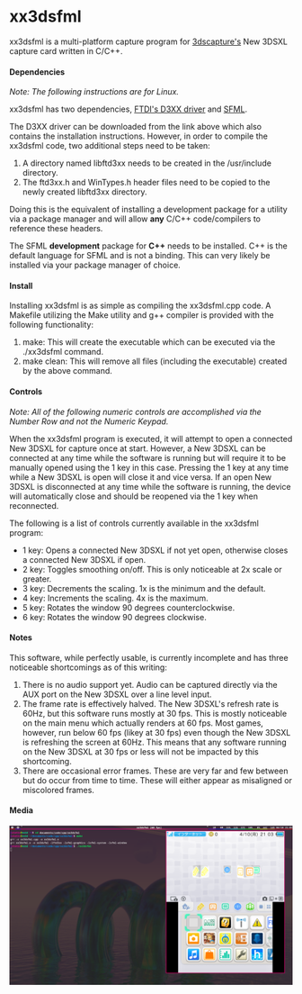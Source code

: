 # **xx3dsfml**

xx3dsfml is a multi-platform capture program for [3dscapture's](https://3dscapture.com/) New 3DSXL capture card written in C/C++.

#### Dependencies

*Note: The following instructions are for Linux.*

xx3dsfml has two dependencies, [FTDI's D3XX driver](https://ftdichip.com/drivers/d3xx-drivers/) and [SFML](https://www.sfml-dev.org/).

The D3XX driver can be downloaded from the link above which also contains the installation instructions. However, in order to compile the xx3dsfml code, two additional steps need to be taken:

1. A directory named libftd3xx needs to be created in the /usr/include directory.
2. The ftd3xx.h and WinTypes.h header files need to be copied to the newly created libftd3xx directory.

Doing this is the equivalent of installing a development package for a utility via a package manager and will allow **any** C/C++ code/compilers to reference these headers.

The SFML **development** package for **C++** needs to be installed. C++ is the default language for SFML and is not a binding. This can very likely be installed via your package manager of choice.

#### Install

Installing xx3dsfml is as simple as compiling the xx3dsfml.cpp code. A Makefile utilizing the Make utility and g++ compiler is provided with the following functionality:

1. make:	This will create the executable which can be executed via the ./xx3dsfml command.
2. make clean:	This will remove all files (including the executable) created by the above command.

#### Controls

*Note: All of the following numeric controls are accomplished via the Number Row and not the Numeric Keypad.*

When the xx3dsfml program is executed, it will attempt to open a connected New 3DSXL for capture once at start. However, a New 3DSXL can be connected at any time while the software is running but will require it to be manually opened using the 1 key in this case. Pressing the 1 key at any time while a New 3DSXL is open will close it and vice versa. If an open New 3DSXL is disconnected at any time while the software is running, the device will automatically close and should be reopened via the 1 key when reconnected.

The following is a list of controls currently available in the xx3dsfml program:

- 1 key: Opens a connected New 3DSXL if not yet open, otherwise closes a connected New 3DSXL if open.
- 2 key: Toggles smoothing on/off. This is only noticeable at 2x scale or greater.
- 3 key: Decrements the scaling. 1x is the minimum and the default.
- 4 key: Increments the scaling. 4x is the maximum.
- 5 key: Rotates the window 90 degrees counterclockwise.
- 6 key: Rotates the window 90 degrees clockwise.

#### Notes

This software, while perfectly usable, is currently incomplete and has three noticeable shortcomings as of this writing:

1. There is no audio support yet. Audio can be captured directly via the AUX port on the New 3DSXL over a line level input.
2. The frame rate is effectively halved. The New 3DSXL's refresh rate is 60Hz, but this software runs mostly at 30 fps. This is mostly noticeable on the main menu which actually renders at 60 fps. Most games, however, run below 60 fps (likey at 30 fps) even though the New 3DSXL is refreshing the screen at 60Hz. This means that any software running on the New 3DSXL at 30 fps or less will not be impacted by this shortcoming.
3. There are occasional error frames. These are very far and few between but do occur from time to time. These will either appear as misaligned or miscolored frames.

#### Media

![xx3dsfml](xx3dsfml.png "xx3dsfml")

